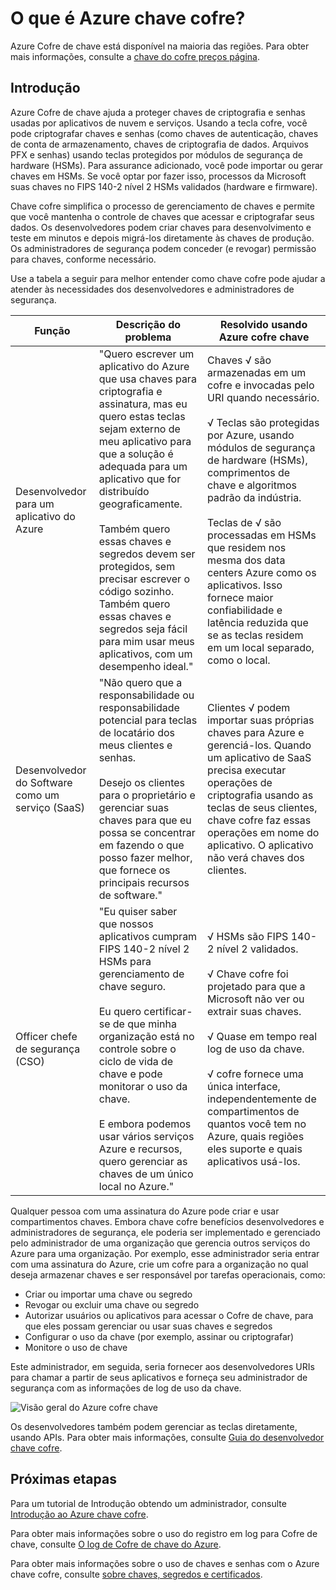 <properties
    pageTitle="O que é Azure chave cofre? | Microsoft Azure"
    description="Azure Cofre de chave ajuda a proteger chaves de criptografia e senhas usadas por aplicativos de nuvem e serviços. Usando o Azure chave cofre, os clientes podem criptografar chaves e senhas (como chaves de autenticação, chaves de conta de armazenamento, chaves de criptografia de dados. Arquivos PFX e senhas) usando teclas protegidos por módulos de segurança de hardware (HSMs)."
    services="key-vault"
    documentationCenter=""
    authors="cabailey"
    manager="mbaldwin"
    tags="azure-resource-manager"/>

<tags
    ms.service="key-vault"
    ms.workload="identity"
    ms.tgt_pltfrm="na"
    ms.devlang="na"
    ms.topic="get-started-article"
    ms.date="10/10/2016"
    ms.author="cabailey"/>



# <a name="what-is-azure-key-vault"></a>O que é Azure chave cofre?

Azure Cofre de chave está disponível na maioria das regiões. Para obter mais informações, consulte a [chave do cofre preços página](https://azure.microsoft.com/pricing/details/key-vault/).

## <a name="introduction"></a>Introdução

Azure Cofre de chave ajuda a proteger chaves de criptografia e senhas usadas por aplicativos de nuvem e serviços. Usando a tecla cofre, você pode criptografar chaves e senhas (como chaves de autenticação, chaves de conta de armazenamento, chaves de criptografia de dados. Arquivos PFX e senhas) usando teclas protegidos por módulos de segurança de hardware (HSMs). Para assurance adicionado, você pode importar ou gerar chaves em HSMs. Se você optar por fazer isso, processos da Microsoft suas chaves no FIPS 140-2 nível 2 HSMs validados (hardware e firmware).  

Chave cofre simplifica o processo de gerenciamento de chaves e permite que você mantenha o controle de chaves que acessar e criptografar seus dados. Os desenvolvedores podem criar chaves para desenvolvimento e teste em minutos e depois migrá-los diretamente às chaves de produção. Os administradores de segurança podem conceder (e revogar) permissão para chaves, conforme necessário.

Use a tabela a seguir para melhor entender como chave cofre pode ajudar a atender às necessidades dos desenvolvedores e administradores de segurança.





| Função        | Descrição do problema           | Resolvido usando Azure cofre chave  |
| ------------- |-------------|-----|
| Desenvolvedor para um aplicativo do Azure      | "Quero escrever um aplicativo do Azure que usa chaves para criptografia e assinatura, mas eu quero estas teclas sejam externo de meu aplicativo para que a solução é adequada para um aplicativo que for distribuído geograficamente. <br/><br/>Também quero essas chaves e segredos devem ser protegidos, sem precisar escrever o código sozinho. Também quero essas chaves e segredos seja fácil para mim usar meus aplicativos, com um desempenho ideal." | Chaves √ são armazenadas em um cofre e invocadas pelo URI quando necessário.<br/><br/> √ Teclas são protegidas por Azure, usando módulos de segurança de hardware (HSMs), comprimentos de chave e algoritmos padrão da indústria.<br/><br/> Teclas de √ são processadas em HSMs que residem nos mesma dos data centers Azure como os aplicativos. Isso fornece maior confiabilidade e latência reduzida que se as teclas residem em um local separado, como o local.|
| Desenvolvedor do Software como um serviço (SaaS)      |"Não quero que a responsabilidade ou responsabilidade potencial para teclas de locatário dos meus clientes e senhas. <br/><br/>Desejo os clientes para o proprietário e gerenciar suas chaves para que eu possa se concentrar em fazendo o que posso fazer melhor, que fornece os principais recursos de software." | Clientes √ podem importar suas próprias chaves para Azure e gerenciá-los. Quando um aplicativo de SaaS precisa executar operações de criptografia usando as teclas de seus clientes, chave cofre faz essas operações em nome do aplicativo. O aplicativo não verá chaves dos clientes.|
| Officer chefe de segurança (CSO) | "Eu quiser saber que nossos aplicativos cumpram FIPS 140-2 nível 2 HSMs para gerenciamento de chave seguro. <br/><br/>Eu quero certificar-se de que minha organização está no controle sobre o ciclo de vida de chave e pode monitorar o uso da chave. <br/><br/>E embora podemos usar vários serviços Azure e recursos, quero gerenciar as chaves de um único local no Azure."     |√ HSMs são FIPS 140-2 nível 2 validados.<br/><br/>√ Chave cofre foi projetado para que a Microsoft não ver ou extrair suas chaves.<br/><br/>√ Quase em tempo real log de uso da chave.<br/><br/>√ cofre fornece uma única interface, independentemente de compartimentos de quantos você tem no Azure, quais regiões eles suporte e quais aplicativos usá-los. |


Qualquer pessoa com uma assinatura do Azure pode criar e usar compartimentos chaves. Embora chave cofre benefícios desenvolvedores e administradores de segurança, ele poderia ser implementado e gerenciado pelo administrador de uma organização que gerencia outros serviços do Azure para uma organização. Por exemplo, esse administrador seria entrar com uma assinatura do Azure, crie um cofre para a organização no qual deseja armazenar chaves e ser responsável por tarefas operacionais, como:

+ Criar ou importar uma chave ou segredo
+ Revogar ou excluir uma chave ou segredo
+ Autorizar usuários ou aplicativos para acessar o Cofre de chave, para que eles possam gerenciar ou usar suas chaves e segredos
+ Configurar o uso da chave (por exemplo, assinar ou criptografar)
+ Monitore o uso de chave

Este administrador, em seguida, seria fornecer aos desenvolvedores URIs para chamar a partir de seus aplicativos e forneça seu administrador de segurança com as informações de log de uso da chave. 

   ![Visão geral do Azure cofre chave][1]

Os desenvolvedores também podem gerenciar as teclas diretamente, usando APIs. Para obter mais informações, consulte [Guia do desenvolvedor chave cofre](key-vault-developers-guide.md).

## <a name="next-steps"></a>Próximas etapas

Para um tutorial de Introdução obtendo um administrador, consulte [Introdução ao Azure chave cofre](key-vault-get-started.md).

Para obter mais informações sobre o uso do registro em log para Cofre de chave, consulte [O log de Cofre de chave do Azure](key-vault-logging.md).

Para obter mais informações sobre o uso de chaves e senhas com o Azure chave cofre, consulte [sobre chaves, segredos e certificados](https://msdn.microsoft.com/library/azure/dn903623\(v=azure.1\).aspx).


<!--Image references-->
[1]: ./media/key-vault-whatis/AzureKeyVault_overview.png
